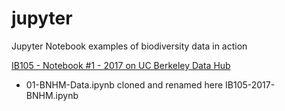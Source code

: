 # jupyter
Jupyter Notebook examples of biodiversity data in action



[IB105 - Notebook #1 - 2017 on UC Berkeley Data Hub](http://datahub.berkeley.edu/user-redirect/interact?account=ds-modules&repo=IB-ESPM-105&branch=master&path=01-BNHM-Data.ipynb)

 - 01-BNHM-Data.ipynb cloned and renamed here IB105-2017-BNHM.ipynb